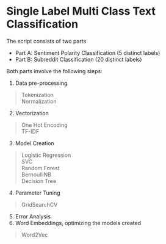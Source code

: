 # Single Label Multi Class Text Classification

The script consists of two parts
- Part A: Sentiment Polarity Classification (5 distinct labels)
- Part B: Subreddit Classification (20 distinct labels)

Both parts involve the following steps:
1. Data pre-processing
  > Tokenization <br>
  > Normalization 
2. Vectorization
  > One Hot Encoding <br>
  > TF-IDF 
3. Model Creation
  > Logistic Regression <br>
  > SVC <br>
  > Random Forest <br>
  > BernoulliNB <br>
  > Decision Tree <br>
4. Parameter Tuning 
  > GridSearchCV
5. Error Analysis
6. Word Embeddings, optimizing the models created
  > Word2Vec
